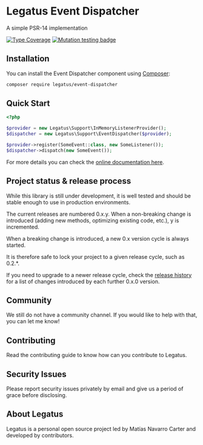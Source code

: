 Legatus Event Dispatcher
========================

A simple PSR-14 implementation

[![Type Coverage](https://shepherd.dev/github/legatus-php/event-dispatcher/coverage.svg)](https://shepherd.dev/github/legatus-php/event-dispatcher)
[![Mutation testing badge](https://img.shields.io/endpoint?style=flat&url=https%3A%2F%2Fbadge-api.stryker-mutator.io%2Fgithub.com%2Flegatus-php%2Fevent-dispatcher%2Fmaster)](https://dashboard.stryker-mutator.io/reports/github.com/legatus-php/event-dispatcher/master)

## Installation
You can install the Event Dispatcher component using [Composer][composer]:

```bash
composer require legatus/event-dispatcher
```

## Quick Start

```php
<?php

$provider = new Legatus\Support\InMemoryListenerProvider();
$dispatcher = new Legatus\Support\EventDispatcher($provider);

$provider->register(SomeEvent::class, new SomeListener());
$dispatcher->dispatch(new SomeEvent());
```

For more details you can check the [online documentation here][docs].

## Project status & release process

While this library is still under development, it is well tested and should be stable enough to use in production environments.

The current releases are numbered 0.x.y. When a non-breaking change is introduced (adding new methods, optimizing existing code, etc.), y is incremented.

When a breaking change is introduced, a new 0.x version cycle is always started.

It is therefore safe to lock your project to a given release cycle, such as 0.2.*.

If you need to upgrade to a newer release cycle, check the [release history][releases] for a list of changes introduced by each further 0.x.0 version.


## Community
We still do not have a community channel. If you would like to help with that, you can let me know!

## Contributing
Read the contributing guide to know how can you contribute to Legatus.

## Security Issues
Please report security issues privately by email and give us a period of grace before disclosing.

## About Legatus
Legatus is a personal open source project led by Matías Navarro Carter and developed by contributors.

[composer]: https://getcomposer.org/
[docs]: https://legatus.dev/components/event-dispatcher
[releases]: https://github.com/legatus-php/event-dispatcher/releases